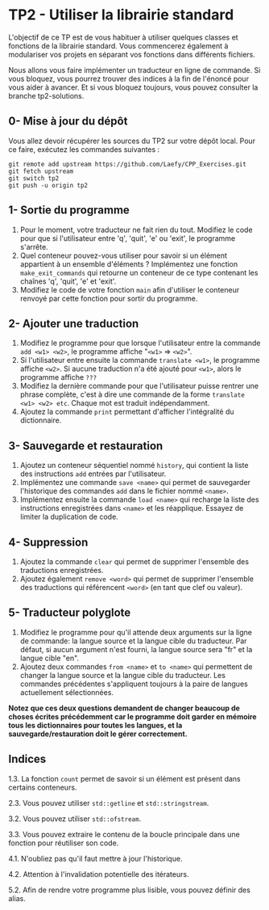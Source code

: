 # TP2 - Utiliser la librairie standard

L'objectif de ce TP est de vous habituer à utiliser quelques classes et fonctions de la librairie standard.
Vous commencerez également à modulariser vos projets en séparant vos fonctions dans différents fichiers.

Nous allons vous faire implémenter un traducteur en ligne de commande.
Si vous bloquez, vous pourrez trouver des indices à la fin de l'énoncé pour vous aider à avancer. 
Et si vous bloquez toujours, vous pouvez consulter la branche tp2-solutions.

## 0- Mise à jour du dépôt

Vous allez devoir récupérer les sources du TP2 sur votre dépôt local.
Pour ce faire, exécutez les commandes suivantes :
```b
git remote add upstream https://github.com/Laefy/CPP_Exercises.git
git fetch upstream
git switch tp2
git push -u origin tp2
```

## 1- Sortie du programme

1. Pour le moment, votre traducteur ne fait rien du tout. Modifiez le code pour que si l'utilisateur entre 'q', 'quit', 'e' ou 'exit', le programme s'arrête.
2. Quel conteneur pouvez-vous utiliser pour savoir si un élément appartient à un ensemble d'éléments ? Implémentez une fonction `make_exit_commands` qui retourne un conteneur de ce type contenant les chaînes 'q', 'quit', 'e' et 'exit'.
3. Modifiez le code de votre fonction `main` afin d'utiliser le conteneur renvoyé par cette fonction pour sortir du programme.

## 2- Ajouter une traduction

1. Modifiez le programme pour que lorsque l'utilisateur entre la commande `add <w1> <w2>`, le programme affiche "`<w1>` => `<w2>`".
2. Si l'utilisateur entre ensuite la commande `translate <w1>`, le programme affiche `<w2>`. Si aucune traduction n'a été ajouté pour `<w1>`, alors le programme affiche `???` 
3. Modifiez la dernière commande pour que l'utilisateur puisse rentrer une phrase complète, c'est à dire une commande de la forme `translate <w1> <w2> etc`.  Chaque mot est traduit indépendamment.
4. Ajoutez la commande `print` permettant d'afficher l'intégralité du dictionnaire.

## 3- Sauvegarde et restauration

1. Ajoutez un conteneur séquentiel nommé `history`, qui contient la liste des instructions `add` entrées par l'utilisateur.
2. Implémentez une commande `save <name>` qui permet de sauvegarder l'historique des commandes `add` dans le fichier nommé `<name>`.
3. Implémentez ensuite la commande `load <name>` qui recharge la liste des instructions enregistrées dans `<name>` et les réapplique. Essayez de limiter la duplication de code.

## 4- Suppression

1. Ajoutez la commande `clear` qui permet de supprimer l'ensemble des traductions enregistrées.
2. Ajoutez également `remove <word>` qui permet de supprimer l'ensemble des traductions qui référencent `<word>` (en tant que clef ou valeur).

## 5- Traducteur polyglote

1. Modifiez le programme pour qu'il attende deux arguments sur la ligne de commande: la langue source et la langue cible du traducteur.  Par défaut, si aucun argument n'est fourni, la langue source sera "fr" et la langue cible "en". 
2. Ajoutez deux commandes `from <name>` et `to <name>` qui permettent de changer la langue source et la langue cible du traducteur. Les commandes précédentes s'appliquent toujours à la paire de langues actuellement sélectionnées.

**Notez que ces deux questions demandent de changer beaucoup de choses écrites précédemment car le programme doit garder en mémoire tous les dictionnaires pour toutes les langues, et la sauvegarde/restauration doit le gérer correctement.**

## Indices

1.3. La fonction `count` permet de savoir si un élément est présent dans certains conteneurs.

2.3. Vous pouvez utiliser `std::getline` et `std::stringstream`.

3.2. Vous pouvez utiliser `std::ofstream`.

3.3. Vous pouvez extraire le contenu de la boucle principale dans une fonction pour réutiliser son code.

4.1. N'oubliez pas qu'il faut mettre à jour l'historique.

4.2. Attention à l'invalidation potentielle des itérateurs.

5.2. Afin de rendre votre programme plus lisible, vous pouvez définir des alias.
